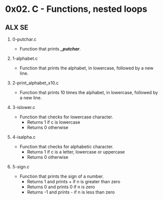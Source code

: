 # 0x02. C - Functions, nested loops
## ALX SE

1. 0-putchar.c
   - Function that prints ***_putchar***.

2. 1-alphabet.c
   - Function that prints the alphabet, in lowercase, followed by a new line.

3. 2-print_alphabet_x10.c
   - Function that prints 10 times the alphabet, in lowercase, followed by a new line.

4. 3-islower.c
   - Function that checks for lowercase character.
     - Returns 1 if c is lowercase
     - Returns 0 otherwise

5. 4-isalpha.c
   - Function that checks for alphabetic character.
     - Returns 1 if c is a letter, lowercase or uppercase
     - Returns 0 otherwise
6. 5-sign.c
   - Function that prints the sign of a number.
     - Returns 1 and prints + if n is greater than zero
     - Returns 0 and prints 0 if n is zero
     - Returns -1 and prints - if n is less than zero

